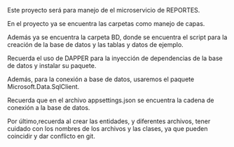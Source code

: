 ﻿Este proyecto será para manejo de el microservicio de REPORTES.

En el proyecto ya se encuentra las carpetas como manejo de capas. 

Además ya se encuentra la carpeta BD, donde se encuentra el script para la creación de la base de datos y las tablas y datos de ejemplo.

Recuerda el uso de DAPPER para la inyección de dependencias de la base de datos y instalar su paquete.

Además, para la conexión a base de datos, usaremos el paquete Microsoft.Data.SqlClient.

Recuerda que en el archivo appsettings.json se encuentra la cadena de conexión a la base de datos.

Por último,recuerda al crear las entidades, y diferentes archivos, tener cuidado con los nombres de los archivos y las clases, ya que
pueden coincidir y dar conflicto en git.